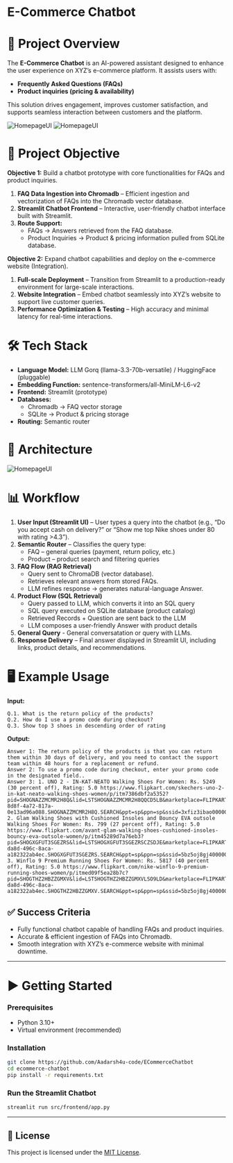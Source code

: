 # E-Commerce Chatbot

# 📝 Project Overview
The **E-Commerce Chatbot** is an AI-powered assistant designed to enhance the user experience on XYZ’s e-commerce platform. It assists users with:
- **Frequently Asked Questions (FAQs)**
- **Product inquiries (pricing & availability)**

This solution drives engagement, improves customer satisfaction, and supports seamless interaction between customers and the platform.

![HomepageUI](./data/resources/img/UI.png)
![HomepageUI](./data/resources/img/UI-1.png)



# 🚀 Project Objective

**Objective 1:** Build a chatbot prototype with core functionalities for FAQs and product inquiries.

1. **FAQ Data Ingestion into Chromadb** – Efficient ingestion and vectorization of FAQs into the Chromadb vector database.
2. **Streamlit Chatbot Frontend** – Interactive, user-friendly chatbot interface built with Streamlit.
3. **Route Support:**
   - FAQs → Answers retrieved from the FAQ database.
   - Product Inquiries → Product & pricing information pulled from SQLite database.


**Objective 2:** Expand chatbot capabilities and deploy on the e-commerce website (Integration).

1. **Full-scale Deployment** – Transition from Streamlit to a production-ready environment for large-scale interactions.
2. **Website Integration** – Embed chatbot seamlessly into XYZ’s website to support live customer queries.
3. **Performance Optimization & Testing** – High accuracy and minimal latency for real-time interactions.


# 🛠️ Tech Stack
- **Language Model:** LLM Gorq (llama-3.3-70b-versatile) / HuggingFace (pluggable)
- **Embedding Function:** sentence-transformers/all-MiniLM-L6-v2
- **Frontend:** Streamlit (prototype)
- **Databases:**
  - Chromadb → FAQ vector storage
  - SQLite → Product & pricing storage
- **Routing:** Semantic router

# 👾 Architecture
![HomepageUI](./data/resources/img/Architecture.png)



# 📊 **Workflow**  
1. **User Input (Streamlit UI)** – User types a query into the chatbot (e.g., “Do you accept cash on delivery?” or “Show me top Nike shoes under 80 with rating >4.3”).
2. **Semantic Router** – Classifies the query type:
    - FAQ – general queries (payment, return policy, etc.)
    - Product – product search and filtering queries
3. **FAQ Flow (RAG Retrieval)**
    - Query sent to ChromaDB (vector database).
    - Retrieves relevant answers from stored FAQs.
    - LLM refines response → generates natural-language Answer.  
4. **Product Flow (SQL Retrieval)**
    - Query passed to LLM, which converts it into an SQL query
    - SQL query executed on SQLite database (product catalog)
    - Retrieved Records + Question are sent back to the LLM
    - LLM composes a user-friendly Answer with product details
5. **General Query** - General conversatation or query with LLMs.
6. **Response Delivery** – Final answer displayed in Streamlit UI, including links, product details, and recommendations.  


# 🖥️ **Example Usage**  

**Input:**  
```  
Q.1. What is the return policy of the products?
Q.2. How do I use a promo code during checkout? 
Q.3. Show top 3 shoes in descending order of rating
```  
**Output:**  
```  
Answer 1: The return policy of the products is that you can return them within 30 days of delivery, and you need to contact the support team within 48 hours for a replacement or refund.
Answer 2: To use a promo code during checkout, enter your promo code in the designated field..
Answer 3: 1. UNO 2 - IN-KAT-NEATO Walking Shoes For Women: Rs. 5249 (30 percent off), Rating: 5.0 https://www.flipkart.com/skechers-uno-2-in-kat-neato-walking-shoes-women/p/itm7386dbf2a5352?pid=SHOGNAZZMCMR2H8Q&lid=LSTSHOGNAZZMCMR2H8QQCD5LB&marketplace=FLIPKART&q=sports+shoes+for+women&store=osp%2Fiko%2Fd20&srno=s_6_232&otracker=search&otracker1=search&fm=organic&iid=a85e0428-8d8f-4a72-817a-0e13ad96a088.SHOGNAZZMCMR2H8Q.SEARCH&ppt=sp&ppn=sp&ssid=3xfiz3ibao0000001716204996697&qH=32e27b1148959538
2. Glam Walking Shoes with Cushioned Insoles and Bouncy EVA outsole Walking Shoes For Women: Rs. 799 (27 percent off), Rating: 5.0 https://www.flipkart.com/avant-glam-walking-shoes-cushioned-insoles-bouncy-eva-outsole-women/p/itm45289d7a76eb3?pid=SHOGXGFUT3SGEZRS&lid=LSTSHOGXGFUT3SGEZRSCZSDJE&marketplace=FLIPKART&q=sports+shoes+for+women&store=osp%2Fiko%2Fd20&srno=s_9_344&otracker=search&otracker1=search&fm=organic&iid=006c9308-da8d-496c-8aca-a182322ab4ec.SHOGXGFUT3SGEZRS.SEARCH&ppt=sp&ppn=sp&ssid=5bz5oj8gj40000001716205003492&qH=32e27b1148959538
3. Winflo 9 Premium Running Shoes For Women: Rs. 5817 (40 percent off), Rating: 5.0 https://www.flipkart.com/nike-winflo-9-premium-running-shoes-women/p/itmed09f5ea28b7c?pid=SHOGTHZ2HBZZGMXV&lid=LSTSHOGTHZ2HBZZGMXVLSO9LD&marketplace=FLIPKART&q=sports+shoes+for+women&store=osp%2Fiko%2Fd20&srno=s_9_351&otracker=search&otracker1=search&fm=organic&iid=006c9308-da8d-496c-8aca-a182322ab4ec.SHOGTHZ2HBZZGMXV.SEARCH&ppt=sp&ppn=sp&ssid=5bz5oj8gj40000001716205003492&qH=32e27b1148959538
``` 


## ✅ Success Criteria
- Fully functional chatbot capable of handling FAQs and product inquiries.
- Accurate & efficient ingestion of FAQs into Chromadb.
- Smooth integration with XYZ’s e-commerce website with minimal downtime.

---

# ▶️ Getting Started

### Prerequisites
- Python 3.10+
- Virtual environment (recommended)

### Installation
```bash
git clone https://github.com/Aadarsh4u-code/ECommerceChatbot
cd ecommerce-chatbot
pip install -r requirements.txt
```

### Run the Streamlit Chatbot
```bash
streamlit run src/frontend/app.py
```
---

## 📜 License
This project is licensed under the [MIT License](LICENSE).
